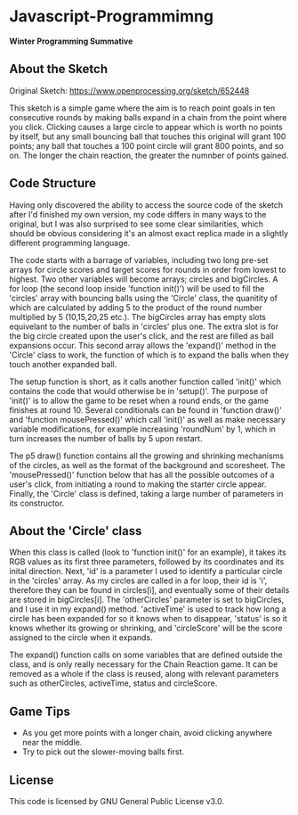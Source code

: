 # Javascript-Programmimng

**Winter Programming Summative**


About the Sketch
----------------

Original Sketch: https://www.openprocessing.org/sketch/652448

This sketch is a simple game where the aim is to reach point goals in ten consecutive rounds by making balls expand in a chain from the point where you click. Clicking causes a large circle to appear which is worth no points by itself, but any small bouncing ball that touches this original will grant 100 points; any ball that touches a 100 point circle will grant 800 points, and so on. The longer the chain reaction, the greater the numnber of points gained. 


Code Structure
--------------

Having only discovered the ability to access the source code of the sketch after I'd finished my own version, my code differs in many ways to the original, but I was also surprised to see some clear similarities, which should be obvious considering it's an almost exact replica made in a slightly different programming language. 

The code starts with a barrage of variables, including two long pre-set arrays for circle scores and target scores for rounds in order from lowest to highest. Two other variables will become arrays; circles and bigCircles. A for loop (the second loop inside 'function init()') will be used to fill the 'circles' array with bouncing balls using the 'Circle' class, the quanitity of which are calculated by adding 5 to the product of the round number multiplied by 5 (10,15,20,25 etc.). The bigCircles array has empty slots equivelant to the number of balls in 'circles' plus one. The extra slot is for the big circle created upon the user's click, and the rest are filled as ball expansions occur. This second array allows the 'expand()' method in the 'Circle' class to work, the function of which is to expand the balls when they touch another expanded ball.

The setup function is short, as it calls another function called 'init()' which contains the code that would otherwise be in 'setup()'. The purpose of 'init()' is to allow the game to be reset when a round ends, or the game finishes at round 10. Several conditionals can be found in 'function draw()' and 'function mousePressed()' which call 'init()' as well as make necessary variable modifications, for example increasing 'roundNum' by 1, which in turn increases the number of balls by 5 upon restart. 

The p5 draw() function contains all the growing and shrinking mechanisms of the circles, as well as the format of the background and scoresheet. The 'mousePressed()' function below that has all the possible outcomes of a user's click, from initiating a round to making the starter circle appear. Finally, the 'Circle' class is defined, taking a large number of parameters in its constructor. 

About the 'Circle' class
------------------------

When this class is called (look to 'function init()' for an example), it takes its RGB values as its first three parameters, followed by its coordinates and its inital direction. Next, 'id' is a parameter I used to identify a particular circle in the 'circles' array. As my circles are called in a for loop, their id is 'i', therefore they can be found in circles[i], and eventually some of their details are stored in bigCircles[i]. The 'otherCircles' parameter is set to bigCircles, and I use it in my expand() method. 'activeTime' is used to track how long a circle has been expanded for so it knows when to disappear, 'status' is so it knows whether its growing or shrinking, and 'circleScore' will be the score assigned to the circle when it expands. 

The expand() function calls on some variables that are defined outside the class, and is only really necessary for the Chain Reaction game. It can be removed as a whole if the class is reused, along with relevant parameters such as otherCircles, activeTime, status and circleScore. 

Game Tips
---------

- As you get more points with a longer chain, avoid clicking anywhere near the middle.
- Try to pick out the slower-moving balls first.

License
-------

This code is licensed by GNU General Public License v3.0.



